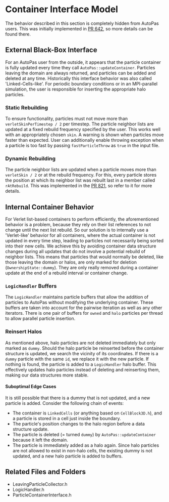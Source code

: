 # Container Interface Model

The behavior described in this section is completely hidden from AutoPas users.
This was initially implemented in [PR 642](https://github.com/AutoPas/AutoPas/pull/642), so more details can be found there.

## External Black-Box Interface
For an AutoPas user from the outside, it appears that the particle container is fully updated every time they call `AutoPas::updateContainer`.
Particles leaving the domain are always returned, and particles can be added and deleted at any time.
Historically this interface behavior was also called 'Linked-Cells-like'.
For periodic boundary conditions or in an MPI-parallel simulation, the user is responsible for inserting the appropriate halo particles.

### Static Rebuilding
To ensure functionality, particles must not move more than `verletSkinPerTimestep / 2` per timestep.
The particle neighbor lists are updated at a fixed rebuild frequency specified by the user.
This works well with an appropriately chosen `skin`. A warning is shown when particles move faster than expected.
User can additionally enable throwing exception when a particle is too fast by passing `fastParticleThrow` as `true` in the input file. 

### Dynamic Rebuilding
The particle neighbor lists are updated when a particle moves more than `verletSkin / 2` or at the rebuild frequency. 
For this, every particle stores the position at which its neighbor list was rebuilt last in a member called `rAtRebuild`.
This was implemented in the [PR 821](https://github.com/AutoPas/AutoPas/pull/821), so refer to it for more details.

## Internal Container Behavior
For Verlet list-based containers to perform efficiently, the aforementioned behavior is a problem, because they rely on their list references to not change until the next list rebuild.
So our solution is to internally use a 'Verlet-like' behavior for all containers,  where the actual container is not updated in every time step, leading to particles not necessarily being sorted into their new cells.
We achieve this by avoiding container data structure changes during all updates that do not involve a potential rebuild of neighbor lists.
This means that particles that would normally be deleted, like those leaving the domain or halos, are only marked for deletion (`OwnershipState::dummy`).
They are only really removed during a container update at the end of a rebuild interval or container change.

### `LogicHandler` Buffers
The `LogicHandler` maintains particle buffers that allow the addition of particles to AutoPas without modifying the underlying container.
These buffers are taken into account for the pairwise iteration as well as any other iterators.
There is one pair of buffers for `owned` and `halo` particles per thread to allow parallel particle insertion.

### Reinsert Halos
As mentioned above, halo particles are not deleted immediately but only marked as `dummy`.
Should the halo particle be reinserted before the container structure is updated, we search the vicinity of its coordinates.
If there is a `dummy` particle with the same `id`, we replace it with the new particle.
If nothing is found, the particle is added to a `LogicHandler` halo buffer.
This effectively updates halo particles instead of deleting and reinserting them, making our data structures more stable.

#### Suboptimal Edge Cases
It is still possible that there is a dummy that is not updated, and a new particle is added. Consider the following chain of events:
- The container is `LinkedCells` (or anything based on `CellBlock3D.h`), and a particle is stored in a cell just inside the boundary.
- The particle's position changes to the halo region before a data structure update.
- The particle is deleted (= turned `dummy`) by `AutoPas::updateContainer` because it left the domain.
- The particle is immediately added as a halo again. Since halo particles are not allowed to exist in non-halo cells, the existing dummy is not updated, and a new halo particle is added to buffers.

## Related Files and Folders
- LeavingParticleCollector.h
- LogicHandler.h
- ParticleContainerInterface.h
